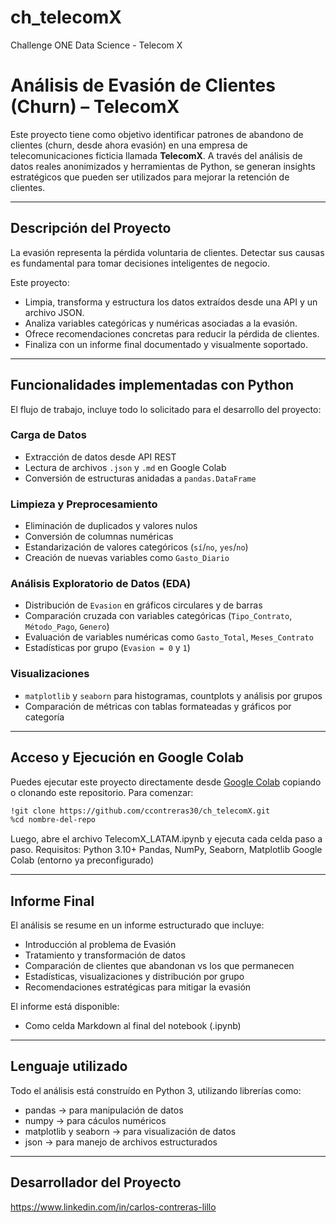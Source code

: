 # ch_telecomX
Challenge ONE Data Science - Telecom X
# Análisis de Evasión de Clientes (Churn) – TelecomX

Este proyecto tiene como objetivo identificar patrones de abandono de clientes (churn, desde ahora evasión) en una empresa de telecomunicaciones ficticia llamada **TelecomX**. A través del análisis de datos reales anonimizados y herramientas de Python, se generan insights estratégicos que pueden ser utilizados para mejorar la retención de clientes.

---

## Descripción del Proyecto

La evasión representa la pérdida voluntaria de clientes. Detectar sus causas es fundamental para tomar decisiones inteligentes de negocio.

Este proyecto:

- Limpia, transforma y estructura los datos extraídos desde una API y un archivo JSON.
- Analiza variables categóricas y numéricas asociadas a la evasión.
- Ofrece recomendaciones concretas para reducir la pérdida de clientes.
- Finaliza con un informe final documentado y visualmente soportado.

---

## Funcionalidades implementadas con Python

El flujo de trabajo, incluye todo lo solicitado para el desarrollo del proyecto:

### Carga de Datos
- Extracción de datos desde API REST
- Lectura de archivos `.json` y `.md` en Google Colab
- Conversión de estructuras anidadas a `pandas.DataFrame`

### Limpieza y Preprocesamiento
- Eliminación de duplicados y valores nulos
- Conversión de columnas numéricas
- Estandarización de valores categóricos (`sí`/`no`, `yes`/`no`)
- Creación de nuevas variables como `Gasto_Diario`

### Análisis Exploratorio de Datos (EDA)
- Distribución de `Evasion` en gráficos circulares y de barras
- Comparación cruzada con variables categóricas (`Tipo_Contrato`, `Método_Pago`, `Genero`)
- Evaluación de variables numéricas como `Gasto_Total`, `Meses_Contrato`
- Estadísticas por grupo (`Evasion = 0` y `1`)

### Visualizaciones
- `matplotlib` y `seaborn` para histogramas, countplots y análisis por grupos
- Comparación de métricas con tablas formateadas y gráficos por categoría

---

## Acceso y Ejecución en Google Colab

Puedes ejecutar este proyecto directamente desde [Google Colab](https://colab.research.google.com/) copiando o clonando este repositorio. Para comenzar:

```bash
!git clone https://github.com/ccontreras30/ch_telecomX.git
%cd nombre-del-repo
```
Luego, abre el archivo TelecomX_LATAM.ipynb y ejecuta cada celda paso a paso.
Requisitos:
Python 3.10+
Pandas, NumPy, Seaborn, Matplotlib
Google Colab (entorno ya preconfigurado)

---

## Informe Final

El análisis se resume en un informe estructurado que incluye:
- Introducción al problema de Evasión
- Tratamiento y transformación de datos
- Comparación de clientes que abandonan vs los que permanecen
- Estadísticas, visualizaciones y distribución por grupo
- Recomendaciones estratégicas para mitigar la evasión

El informe está disponible:
- Como celda Markdown al final del notebook (.ipynb)

---

## Lenguaje utilizado

Todo el análisis está construído en Python 3, utilizando librerías como:
- pandas -> para manipulación de datos
- numpy -> para cáculos numéricos
- matplotlib y seaborn -> para visualización de datos
- json -> para manejo de archivos estructurados

---

## Desarrollador del Proyecto

https://www.linkedin.com/in/carlos-contreras-lillo
